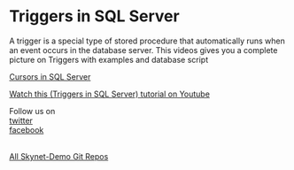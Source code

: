 # Triggers in SQL Server

A trigger is a special type of stored procedure that automatically runs when an event occurs in the database server. This videos gives you a complete picture on Triggers with examples and database script

<a href="https://www.youtube.com/watch?v=Hku_q4o-vVc">Cursors in SQL Server</a>

<a href="https://youtu.be/RDHQZXzfMvU">Watch this (Triggers in SQL Server) tutorial on Youtube</a>

Follow us on <br/>
<a href="https://twitter.com/Skynetechs">twitter</a> <br/>
<a href="https://www.facebook.com/Skynetfor.net">facebook</a>

<br/>
<a href="https://github.com/Skynet-Demos">All Skynet-Demo Git Repos</a> <br/>
